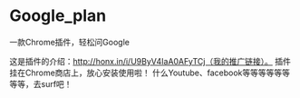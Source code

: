 Google_plan
===========

一款Chrome插件，轻松问Google

这是插件的介绍：http://honx.in/i/U9ByV4IaA0AFyTCj（我的推广链接）。
插件挂在Chrome商店上，放心安装使用啦！
什么Youtube、facebook等等等等等等等等，去surf吧！
